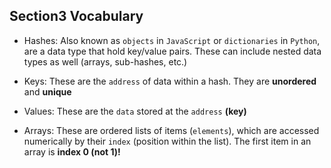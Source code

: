 ## Section3 Vocabulary
- Hashes:  Also known as `objects` in `JavaScript` or `dictionaries` in `Python`, are a data type that hold key/value pairs.  These can include nested data types as well (arrays, sub-hashes, etc.)

- Keys:  These are the `address` of data within a hash. They are __unordered__ and __unique__

- Values: These are the `data` stored at the `address` __(key)__

- Arrays:  These are ordered lists of items (`elements`), which are accessed numerically by their `index` (position within the list). The first item in an array is __index 0 (not 1)!__ 
